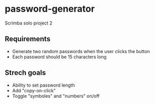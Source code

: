 # password-generator
Scrimba solo project 2

## Requirements
- Generate two random passwords when the user clicks the button
- Each password should be 15 characters long

## Strech goals
- Ability to set password length
- Add "copy-on-click"
- Toggle "symboles" and "numbers" on/off
